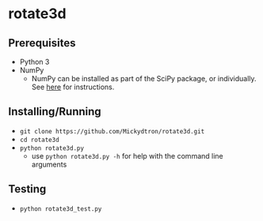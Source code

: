 # rotate3d

## Prerequisites

- Python 3
- NumPy
  - NumPy can be installed as part of the SciPy package, or individually. See [here](http://scipy.org/install.html) for instructions. 


## Installing/Running

- `git clone https://github.com/Mickydtron/rotate3d.git`
- `cd rotate3d`
- `python rotate3d.py`
  - use `python rotate3d.py -h` for help with the command line arguments

## Testing

- `python rotate3d_test.py`
